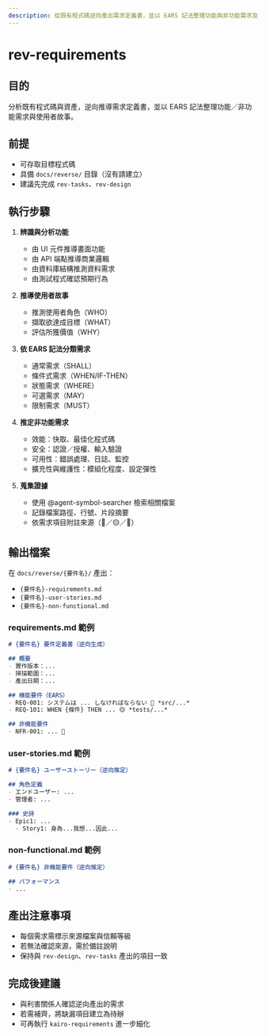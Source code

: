 ```yaml
---
description: 從既有程式碼逆向產出需求定義書，並以 EARS 記法整理功能與非功能需求及使用者故事。
---
```


# rev-requirements

## 目的

分析既有程式碼與資產，逆向推導需求定義書，並以 EARS 記法整理功能／非功能需求與使用者故事。

## 前提

- 可存取目標程式碼
- 具備 `docs/reverse/` 目錄（沒有請建立）
- 建議先完成 `rev-tasks`、`rev-design`

## 執行步驟

1. **辨識與分析功能**
   - 由 UI 元件推導畫面功能
   - 由 API 端點推導商業邏輯
   - 由資料庫結構推測資料需求
   - 由測試程式確認預期行為

2. **推導使用者故事**
   - 推測使用者角色（WHO）
   - 擷取欲達成目標（WHAT）
   - 評估所獲價值（WHY）

3. **依 EARS 記法分類需求**
   - 通常需求（SHALL）
   - 條件式需求（WHEN/IF-THEN）
   - 狀態需求（WHERE）
   - 可選需求（MAY）
   - 限制需求（MUST）

4. **推定非功能需求**
   - 效能：快取、最佳化程式碼
   - 安全：認證／授權、輸入驗證
   - 可用性：錯誤處理、日誌、監控
   - 擴充性與維護性：模組化程度、設定彈性

5. **蒐集證據**
   - 使用 @agent-symbol-searcher 檢索相關檔案
   - 記錄檔案路徑、行號、片段摘要
   - 依需求項目附註來源（🔵／🟡／🔴）

## 輸出檔案

在 `docs/reverse/{要件名}/` 產出：
- `{要件名}-requirements.md`
- `{要件名}-user-stories.md`
- `{要件名}-non-functional.md`

### requirements.md 範例
```markdown
# {要件名} 要件定義書（逆向生成）

## 概要
- 實作版本：...
- 掃描範圍：...
- 產出日期：...

## 機能要件（EARS）
- REQ-001: システムは ... しなければならない 🔵 *src/...*
- REQ-101: WHEN {條件} THEN ... 🟡 *tests/...*

## 非機能要件
- NFR-001: ... 🔵
```

### user-stories.md 範例
```markdown
# {要件名} ユーザーストーリー（逆向推定）

## 角色定義
- エンドユーザー: ...
- 管理者: ...

### 史詩
- Epic1: ...
  - Story1: 身為...我想...因此...
```

### non-functional.md 範例
```markdown
# {要件名} 非機能要件（逆向推定）

## パフォーマンス
- ...
```

## 產出注意事項

- 每個需求需標示來源檔案與信賴等級
- 若無法確認來源，需於備註說明
- 保持與 `rev-design`、`rev-tasks` 產出的項目一致

## 完成後建議

- 與利害關係人確認逆向產出的需求
- 若需補齊，將缺漏項目建立為待辦
- 可再執行 `kairo-requirements` 進一步細化
